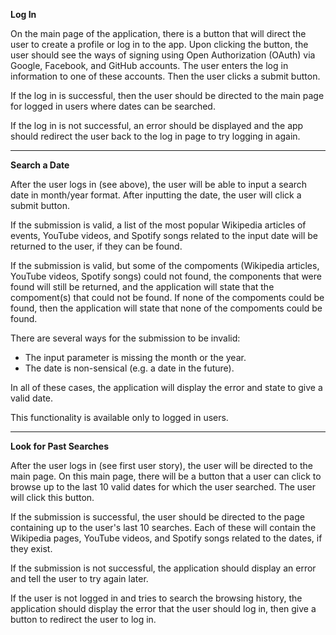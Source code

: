 **Log In**

On the main page of the application, there is a button that will direct the user to create a profile or log in to the app. Upon clicking the button, the user should see the ways of signing using Open Authorization (OAuth) via Google, Facebook, and GitHub accounts. The user enters the log in information to one of these accounts. Then the user clicks a submit button.

If the log in is successful, then the user should be directed to the main page for logged in users where dates can be searched.

If the log in is not successful, an error should be displayed and the app should redirect the user back to the log in page to try logging in again.


---


**Search a Date**

After the user logs in (see above), the user will be able to input a search date in month/year format. After inputting the date, the user will click a submit button. 

If the submission is valid, a list of the most popular Wikipedia articles of events, YouTube videos, and Spotify songs related to the input date will be returned to the user, if they can be found.

If the submission is valid, but some of the compoments (Wikipedia articles, YouTube videos, Spotify songs) could not found, the components that were found will still be returned, and the application will state that the compoment(s) that could not be found. If none of the compoments could be found, then the application will state that none of the compoments could be found.

There are several ways for the submission to be invalid:
* The input parameter is missing the month or the year.
* The date is non-sensical (e.g. a date in the future).

In all of these cases, the application will display the error and state to give a valid date.


This functionality is available only to logged in users.


---


**Look for Past Searches**

After the user logs in (see first user story), the user will be directed to the main page. On this main page, there will be a button that a user can click to browse up to the last 10 valid dates for which the user searched. The user will click this button.

If the submission is successful, the user should be directed to the page containing up to the user's last 10 searches. Each of these will contain the Wikipedia pages, YouTube videos, and Spotify songs related to the dates, if they exist.

If the submission is not successful, the application should display an error and tell the user to try again later.

If the user is not logged in and tries to search the browsing history, the application should display the error that the user should log in, then give a button to redirect the user to log in.